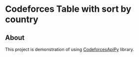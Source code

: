 Codeforces Table with sort by country
=====

About
-----

This project is demonstration of using [CodeforcesApiPy](https://github.com/VadVergasov/CodeforcesApiPy) library.
